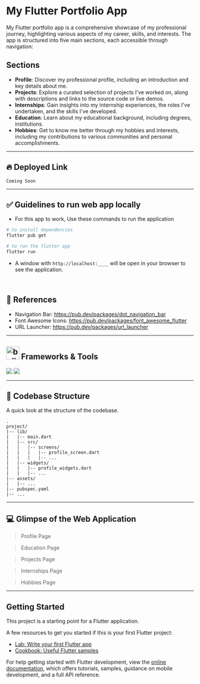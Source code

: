 # My Flutter Portfolio App

My Flutter portfolio app is a comprehensive showcase of my professional journey, highlighting various aspects of my career, skills, and interests. The app is structured into five main sections, each accessible through navigation:

## Sections

- **Profile**: Discover my professional profile, including an introduction and key details about me.
-  **Projects**: Explore a curated selection of projects I've worked on, along with descriptions and links to the source code or live demos.
- **Internships**: Gain insights into my internship experiences, the roles I've undertaken, and the skills I've developed.
- **Education**: Learn about my educational background, including degrees, institutions.
- **Hobbies**: Get to know me better through my hobbies and interests, including my contributions to various communities and personal accomplishments.

<hr>

## :fire: Deployed Link ##

```
Coming Soon
```
<hr>

## ✅ Guidelines to run web app locally

- For this app to work, Use these commands to run the application

```bash
# to install dependencies 
flutter pub get

# to run the flutter app
flutter run
```

- A window with `http://localhost:____` will be open in your browser to see the application.

<br>

## 📖 References

- Navigation Bar: https://pub.dev/packages/dot_navigation_bar
- Font Awesome Icons: https://pub.dev/packages/font_awesome_flutter
- URL Launcher: https://pub.dev/packages/url_launcher

<hr>

## <img src="https://user-images.githubusercontent.com/74038190/221857984-5bf77e81-6f65-4502-a7c8-f29a978efb3f.png" alt="bullseye" width="35" /> Frameworks & Tools
<img src="https://img.shields.io/badge/Dart-0175C2?style=for-the-badge&logo=dart&logoColor=white" /> <img src="https://img.shields.io/badge/Flutter-02569B?style=for-the-badge&logo=flutter&logoColor=white" />

<hr>

## 📂 Codebase Structure

A quick look at the structure of the codebase.

```
.
project/
|-- lib/
|   |-- main.dart
|   |-- src/
|   |   |-- screens/
|   |   |   |-- profile_screen.dart
|   |   |   |-- ...
|   |-- widgets/
|   |   |-- profile_widgets.dart
|   |   |-- ...
|-- assets/
|   |-- ...
|-- pubspec.yaml
|-- ...

```

<hr>

## 💻 Glimpse of the Web Application

> Profile Page

> Education Page

> Projects Page

> Internships Page

> Hobbies Page


<hr>


## Getting Started

This project is a starting point for a Flutter application.

A few resources to get you started if this is your first Flutter project:

- [Lab: Write your first Flutter app](https://docs.flutter.dev/get-started/codelab)
- [Cookbook: Useful Flutter samples](https://docs.flutter.dev/cookbook)

For help getting started with Flutter development, view the
[online documentation](https://docs.flutter.dev/), which offers tutorials,
samples, guidance on mobile development, and a full API reference.
